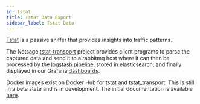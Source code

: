 ```yaml
---
id: tstat
title: Tstat Data Export
sidebar_label: Tstat Data
---
```


[Tstat](http://tstat.polito.it/) is a passive sniffer that provides insights into traffic patterns.  

The Netsage [tstat-transport](https://github.com/netsage-project/tstat-transport) project provides client programs to parse the captured data and send it to a rabbitmq host where it can then be processed by the [logstash pipeline](logstash), stored in elasticsearch, and finally displayed in our Grafana [dashboards](https://github.com/netsage-project/netsage-grafana-configs).

Docker images exist on Docker Hub for tstat and tstat_transport. This is still in a beta state and is in development.  The initial documentation is available [here](https://github.com/netsage-project/tstat-transport/blob/master/docs/docker.md).  



